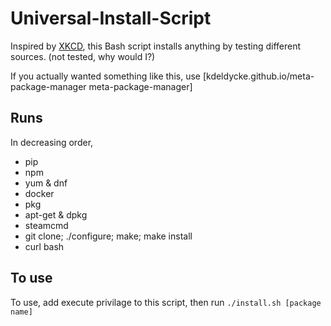# Universal-Install-Script
Inspired by [XKCD](https://xkcd.com/1654/), this Bash script installs anything by testing different sources. (not tested, why would I?)

If you actually wanted something like this, use [kdeldycke.github.io/meta-package-manager meta-package-manager]

## Runs
In decreasing order,
* pip
* npm
* yum & dnf
* docker
* pkg
* apt-get & dpkg
* steamcmd
* git clone; ./configure; make; make install
* curl  bash 

## To use
To use, add execute privilage to this script, then run `./install.sh [package name]` 
